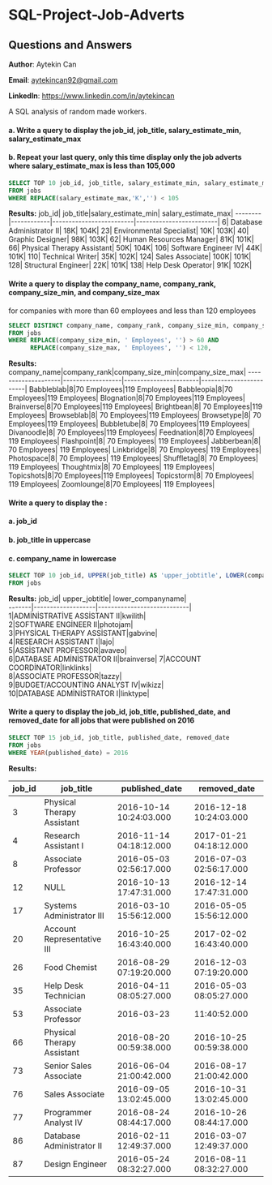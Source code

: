 # SQL-Project-Job-Adverts 
## Questions and Answers

**Author**: Aytekin Can

**Email**: aytekincan92@gmail.com

**LinkedIn**: https://www.linkedin.com/in/aytekincan

A SQL analysis of random made workers.

#### a. Write a query to display the job_id, job_title, salary_estimate_min, salary_estimate_max
#### b. Repeat your last query, only this time display only the job adverts where salary_estimate_max is less than 105,000
````sql
SELECT TOP 10 job_id, job_title, salary_estimate_min, salary_estimate_max
FROM jobs
WHERE REPLACE(salary_estimate_max,'K','') < 105
````
**Results:**
job_id|	job_title|salary_estimate_min|	salary_estimate_max|
--------|------------|-------------------------|-------------------------|
6|	Database Administrator II|	18K|	104K|
23|	Environmental Specialist|	10K|	103K|
40|	Graphic Designer|	98K|	103K|
62|	Human Resources Manager|	81K|	101K|
66|	Physical Therapy Assistant|	50K|	104K|
106|	Software Engineer IV|	44K|	101K|
110|	Technical Writer|	35K|	102K|
124|	Sales Associate| 100K|	101K|
128|	Structural Engineer|	22K|	101K|
138|	Help Desk Operator|	91K|	102K|

#### Write a query to display the company_name, company_rank, company_size_min, and company_size_max
for companies with more than 60 employees and less than 120 employees
````sql
SELECT DISTINCT company_name, company_rank, company_size_min, company_size_max
FROM jobs
WHERE REPLACE(company_size_min, ' Employees', '') > 60 AND 
      REPLACE(company_size_max, ' Employees', '') < 120,
````
**Results:**
company_name|company_rank|company_size_min|company_size_max|
--------------------|------------------|-----------------------|------------------------|
Babbleblab|8|70 Employees|119 Employees|
Babbleopia|8|70 Employees|119 Employees|
Blognation|8|70 Employees|119 Employees|
Brainverse|8|70 Employees|119 Employees|
Brightbean|8|	70 Employees|119 Employees|
Browseblab|8|	70 Employees|119 Employees|
Browsetype|8|	70 Employees|119 Employees|
Bubbletube|8|	70 Employees|119 Employees|
Divanoodle|8|	70 Employees|119 Employees|
Feednation|8|70 Employees|	119 Employees|
Flashpoint|8|	70 Employees|	119 Employees|
Jabberbean|8|	70 Employees|	119 Employees|
Linkbridge|8|	70 Employees|	119 Employees|
Photospace|8|	70 Employees|	119 Employees|
Shuffletag|8|	70 Employees|	119 Employees|
Thoughtmix|8|	70 Employees|	119 Employees|
Topicshots|8|70 Employees|119 Employees|
Topicstorm|8|	70 Employees|	119 Employees|
Zoomlounge|8|70 Employees|	119 Employees|


#### Write a query to display the :
#### a. job_id
#### b. job_title in uppercase
#### c. company_name in lowercase
````sql
SELECT TOP 10 job_id, UPPER(job_title) AS 'upper_jobtitle', LOWER(company_name) AS 'lower_companyname'
FROM jobs
````
**Results:**
job_id|	upper_jobtitle|	lower_companyname|	
-------|-------------------|----------------------------|	
1|ADMİNİSTRATİVE ASSİSTANT II|kwilith|	
2|SOFTWARE ENGİNEER II|photojam|	
3|PHYSİCAL THERAPY ASSİSTANT|gabvine|	
4|RESEARCH ASSİSTANT I|lajo|	
5|ASSİSTANT PROFESSOR|avaveo|	
6|DATABASE ADMİNİSTRATOR II|brainverse|	
7|ACCOUNT COORDİNATOR|linklinks|	
8|ASSOCİATE PROFESSOR|tazzy|	
9|BUDGET/ACCOUNTİNG ANALYST IV|wikizz|	
10|DATABASE ADMİNİSTRATOR I|linktype|	


#### Write a query to display the job_id, job_title, published_date, and removed_date for all jobs that were published on 2016
````sql
SELECT TOP 15 job_id, job_title, published_date, removed_date 
FROM jobs
WHERE YEAR(published_date) = 2016
````
**Results:**	

job_id|job_title|published_date|removed_date|
------|---------|--------------|------------|	
3|Physical Therapy Assistant|2016-10-14 10:24:03.000|2016-12-18 10:24:03.000|
4|Research Assistant I|2016-11-14 04:18:12.000|2017-01-21 04:18:12.000|
8|Associate Professor|2016-05-03 02:56:17.000|2016-07-03 02:56:17.000|
12|NULL|2016-10-13 17:47:31.000|2016-12-14 17:47:31.000|
17|Systems Administrator III|2016-03-10 15:56:12.000|2016-05-05 15:56:12.000|
20|Account Representative III|2016-10-25 16:43:40.000|2017-02-02 16:43:40.000|
26|Food Chemist|2016-08-29 07:19:20.000|2016-12-03 07:19:20.000|
35|Help Desk Technician|2016-04-11 08:05:27.000|2016-05-03 08:05:27.000|
53|Associate Professor|2016-03-23 |11:40:52.000|2016-06-02 11:40:52.000|
66|Physical Therapy Assistant|2016-08-20 00:59:38.000|2016-10-25 00:59:38.000|
73|Senior Sales Associate|2016-06-04 21:00:42.000|2016-08-17 21:00:42.000|
76|Sales Associate|2016-09-05 13:02:45.000|2016-10-31 13:02:45.000|
77|Programmer Analyst IV|2016-08-24 08:44:17.000|2016-10-26 08:44:17.000|
86|Database Administrator II|2016-02-11 12:49:37.000|2016-03-07 12:49:37.000|
87|Design Engineer|2016-05-24 08:32:27.000|2016-08-11 08:32:27.000|
